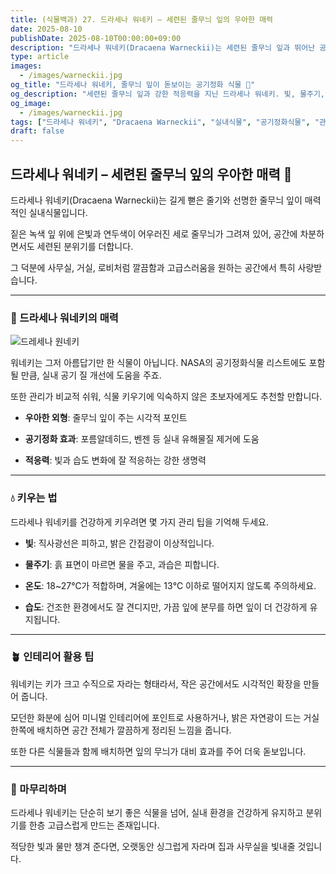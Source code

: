 ```yaml
---
title: (식물백과) 27. 드라세나 워네키 – 세련된 줄무늬 잎의 우아한 매력
date: 2025-08-10
publishDate: 2025-08-10T00:00:00+09:00
description: "드라세나 워네키(Dracaena Warneckii)는 세련된 줄무늬 잎과 뛰어난 공기정화 효과로 사랑받는 실내식물입니다. 키우는 법, 관리 팁, 인테리어 활용 아이디어를 소개합니다."
type: article
images:
  - /images/warneckii.jpg
og_title: "드라세나 워네키, 줄무늬 잎이 돋보이는 공기정화 식물 🌿"
og_description: "세련된 줄무늬 잎과 강한 적응력을 지닌 드라세나 워네키. 빛, 물주기, 온도 관리와 인테리어 활용까지 초보자도 쉽게 따라할 수 있는 키우기 가이드."
og_image:
  - /images/warneckii.jpg
tags: ["드라세나 워네키", "Dracaena Warneckii", "실내식물", "공기정화식물", "관엽식물", "반려식물", "인테리어식물"]
draft: false
---
```


## 드라세나 워네키 – 세련된 줄무늬 잎의 우아한 매력 🌿

  

드라세나 워네키(Dracaena Warneckii)는 길게 뻗은 줄기와 선명한 줄무늬 잎이 매력적인 실내식물입니다.

짙은 녹색 잎 위에 은빛과 연두색이 어우러진 세로 줄무늬가 그려져 있어, 공간에 차분하면서도 세련된 분위기를 더합니다.

그 덕분에 사무실, 거실, 로비처럼 깔끔함과 고급스러움을 원하는 공간에서 특히 사랑받습니다.

---

### 🌱 드라세나 워네키의 매력

![드레세나 원네키](/images/warneckii.jpg)     

워네키는 그저 아름답기만 한 식물이 아닙니다. NASA의 공기정화식물 리스트에도 포함될 만큼, 실내 공기 질 개선에 도움을 주죠.

또한 관리가 비교적 쉬워, 식물 키우기에 익숙하지 않은 초보자에게도 추천할 만합니다.

- **우아한 외형**: 줄무늬 잎이 주는 시각적 포인트
    
- **공기정화 효과**: 포름알데히드, 벤젠 등 실내 유해물질 제거에 도움
    
- **적응력**: 빛과 습도 변화에 잘 적응하는 강한 생명력
    

---

### 💧 키우는 법

  

드라세나 워네키를 건강하게 키우려면 몇 가지 관리 팁을 기억해 두세요.

- **빛**: 직사광선은 피하고, 밝은 간접광이 이상적입니다.
    
- **물주기**: 흙 표면이 마르면 물을 주고, 과습은 피합니다.
    
- **온도**: 18~27℃가 적합하며, 겨울에는 13℃ 이하로 떨어지지 않도록 주의하세요.
    
- **습도**: 건조한 환경에서도 잘 견디지만, 가끔 잎에 분무를 하면 잎이 더 건강하게 유지됩니다.
    

---

### 🪴 인테리어 활용 팁

  

워네키는 키가 크고 수직으로 자라는 형태라서, 작은 공간에서도 시각적인 확장을 만들어 줍니다.

모던한 화분에 심어 미니멀 인테리어에 포인트로 사용하거나, 밝은 자연광이 드는 거실 한쪽에 배치하면 공간 전체가 깔끔하게 정리된 느낌을 줍니다.

또한 다른 식물들과 함께 배치하면 잎의 무늬가 대비 효과를 주어 더욱 돋보입니다.

---

### 🌿 마무리하며

  

드라세나 워네키는 단순히 보기 좋은 식물을 넘어, 실내 환경을 건강하게 유지하고 분위기를 한층 고급스럽게 만드는 존재입니다.

적당한 빛과 물만 챙겨 준다면, 오랫동안 싱그럽게 자라며 집과 사무실을 빛내줄 것입니다.